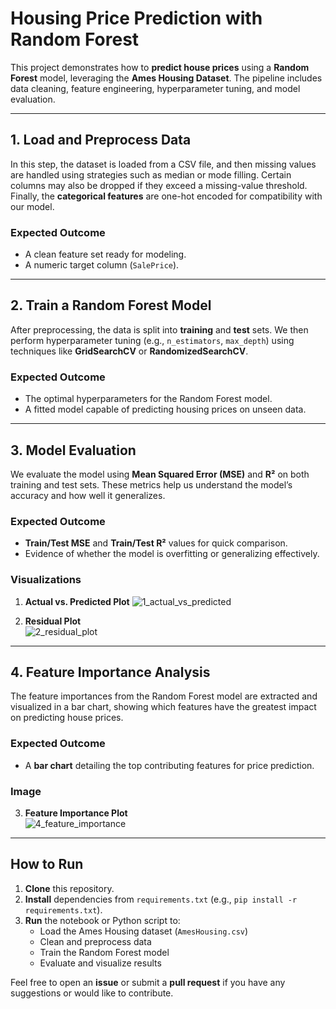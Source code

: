 # Housing Price Prediction with Random Forest

This project demonstrates how to **predict house prices** using a **Random Forest** model, leveraging the **Ames Housing Dataset**. The pipeline includes data cleaning, feature engineering, hyperparameter tuning, and model evaluation.

---

## 1. Load and Preprocess Data
In this step, the dataset is loaded from a CSV file, and then missing values are handled using strategies such as median or mode filling. Certain columns may also be dropped if they exceed a missing-value threshold. Finally, the **categorical features** are one-hot encoded for compatibility with our model.

### Expected Outcome
- A clean feature set ready for modeling.  
- A numeric target column (`SalePrice`).

---

## 2. Train a Random Forest Model
After preprocessing, the data is split into **training** and **test** sets. We then perform hyperparameter tuning (e.g., `n_estimators`, `max_depth`) using techniques like **GridSearchCV** or **RandomizedSearchCV**.

### Expected Outcome
- The optimal hyperparameters for the Random Forest model.  
- A fitted model capable of predicting housing prices on unseen data.

---

## 3. Model Evaluation
We evaluate the model using **Mean Squared Error (MSE)** and **R²** on both training and test sets. These metrics help us understand the model’s accuracy and how well it generalizes.

### Expected Outcome
- **Train/Test MSE** and **Train/Test R²** values for quick comparison.  
- Evidence of whether the model is overfitting or generalizing effectively.

### Visualizations
1. **Actual vs. Predicted Plot**
![1_actual_vs_predicted](https://github.com/user-attachments/assets/8e15762b-e7a3-49ec-89b6-d0a0eb1de49d)

3. **Residual Plot**  
![2_residual_plot](https://github.com/user-attachments/assets/994be5e7-9027-43a0-b98a-824742c1ffba)

---

## 4. Feature Importance Analysis
The feature importances from the Random Forest model are extracted and visualized in a bar chart, showing which features have the greatest impact on predicting house prices.

### Expected Outcome
- A **bar chart** detailing the top contributing features for price prediction.

### Image
3. **Feature Importance Plot**  
![4_feature_importance](https://github.com/user-attachments/assets/0047837c-491d-490a-a070-938622cc77e9)

---

## How to Run
1. **Clone** this repository.  
2. **Install** dependencies from `requirements.txt` (e.g., `pip install -r requirements.txt`).  
3. **Run** the notebook or Python script to:
   - Load the Ames Housing dataset (`AmesHousing.csv`)
   - Clean and preprocess data
   - Train the Random Forest model
   - Evaluate and visualize results

Feel free to open an **issue** or submit a **pull request** if you have any suggestions or would like to contribute.  
